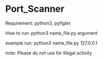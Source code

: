 # Port_Scanner
Requirement: python3, pyfiglet

How to run: python3 name_file.py argument

example run: python3 name_file.py 127.0.0.1

note: Please do not use for illegal activity
